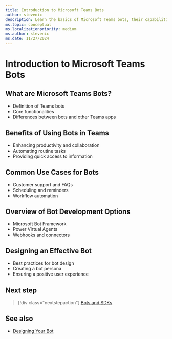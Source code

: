 ```yaml
---
title: Introduction to Microsoft Teams Bots
author: stevenic
description: Learn the basics of Microsoft Teams bots, their capabilities, and how they can enhance collaboration within Teams.
ms.topic: conceptual
ms.localizationpriority: medium
ms.author: stevenic
ms.date: 11/27/2024
---
```


# Introduction to Microsoft Teams Bots

## What are Microsoft Teams Bots?

- Definition of Teams bots
- Core functionalities
- Differences between bots and other Teams apps

## Benefits of Using Bots in Teams

- Enhancing productivity and collaboration
- Automating routine tasks
- Providing quick access to information

## Common Use Cases for Bots

- Customer support and FAQs
- Scheduling and reminders
- Workflow automation

## Overview of Bot Development Options

- Microsoft Bot Framework
- Power Virtual Agents
- Webhooks and connectors

## Designing an Effective Bot

- Best practices for bot design
- Creating a bot persona
- Ensuring a positive user experience

## Next step

> [!div class="nextstepaction"]
> [Bots and SDKs](bots-and-sdks.md)

## See also

- [Designing Your Bot](designing-your-bot.md)
